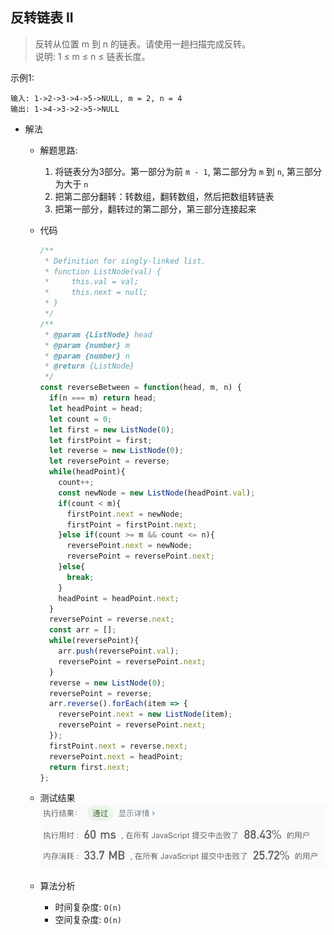 ## 反转链表 II

> 反转从位置 m 到 n 的链表。请使用一趟扫描完成反转。<br/>
> 说明: 1 ≤ m ≤ n ≤ 链表长度。 

示例1:
```text
输入: 1->2->3->4->5->NULL, m = 2, n = 4
输出: 1->4->3->2->5->NULL
```

- 解法
  - 解题思路: 
    1. 将链表分为3部分。第一部分为前 `m - 1`, 第二部分为 `m` 到 `n`, 第三部分为大于 `n`
    2. 把第二部分翻转：转数组，翻转数组，然后把数组转链表
    3. 把第一部分，翻转过的第二部分，第三部分连接起来
    
  - 代码
    ```javascript
    /**
     * Definition for singly-linked list.
     * function ListNode(val) {
     *     this.val = val;
     *     this.next = null;
     * }
     */
    /**
     * @param {ListNode} head
     * @param {number} m
     * @param {number} n
     * @return {ListNode}
     */
    const reverseBetween = function(head, m, n) {
      if(n === m) return head;
      let headPoint = head;
      let count = 0;
      let first = new ListNode(0);
      let firstPoint = first;
      let reverse = new ListNode(0);
      let reversePoint = reverse;
      while(headPoint){
        count++;
        const newNode = new ListNode(headPoint.val);
        if(count < m){
          firstPoint.next = newNode;
          firstPoint = firstPoint.next;
        }else if(count >= m && count <= n){
          reversePoint.next = newNode;
          reversePoint = reversePoint.next;
        }else{
          break;
        }
        headPoint = headPoint.next;
      }
      reversePoint = reverse.next;
      const arr = [];
      while(reversePoint){
        arr.push(reversePoint.val);
        reversePoint = reversePoint.next;
      }
      reverse = new ListNode(0);
      reversePoint = reverse;
      arr.reverse().forEach(item => {
        reversePoint.next = new ListNode(item);
        reversePoint = reversePoint.next;
      });
      firstPoint.next = reverse.next;
      reversePoint.next = headPoint;
      return first.next;
    };
    ```
    
  - 测试结果
  ![](result92-1.jpg)
  
  - 算法分析
    - 时间复杂度: `O(n)`
    - 空间复杂度: `O(n)`